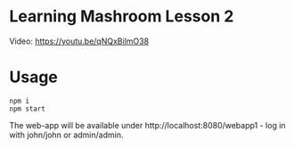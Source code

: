 
# Learning Mashroom Lesson 2

Video: https://youtu.be/qNQxBilmO38

# Usage

    npm i
    npm start

The web-app will be available under http://localhost:8080/webapp1 -
log in with john/john or admin/admin.
